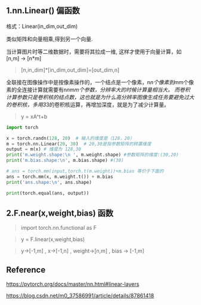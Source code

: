 ## 1.nn.Linear() 偏函数

格式：Linear(in_dim,out_dim)

类似矩阵和向量相乘,得到另一个向量.

当计算图片时等二维数据时，需要将其拉成一维, 这样才使用于向量计算，如[n,m] -> [n*m]

>[n,in_dim]*[in_dim,out_dim]=[out_dim,n]

全联接在图像操作中是按像素操作的，一个结点是一个像素，n*n个像素到m*m个像素的全连接计算就需要有n*n*m*m个参数，分辨率大的时候计算量相当大。
而卷积计算参数只是卷积核的结点数，这也就是为什么高分辨率图像生成任务要避免过大的卷积核，多用3*3的卷积核运算，再增加深度，就是为了减少计算量。


> y = xA^t+b

```py
import torch

x = torch.randn(128, 20)  # 输入的维度是（128，20）
m = torch.nn.Linear(20, 30)  # 20,30是指参数矩阵的转置维度
output = m(x) # 维度为 128,30
print('m.weight.shape:\n ', m.weight.shape) #参数矩阵的维度:(30,20)
print('m.bias.shape:\n', m.bias.shape) #(30)

# ans = torch.mm(input,torch.t(m.weight))+m.bias 等价于下面的
ans = torch.mm(x, m.weight.t()) + m.bias   
print('ans.shape:\n', ans.shape)

print(torch.equal(ans, output))
```

## 2.F.near(x,weight,bias) 函数

>import torch.nn.functional as F

> y = F.linear(x,weight,bias)

> y->[-1,m] ,  x->[-1,n]  , weight->[n,m] , bias -> [-1,m]



## Reference

https://pytorch.org/docs/master/nn.html#linear-layers

https://blog.csdn.net/m0_37586991/article/details/87861418

